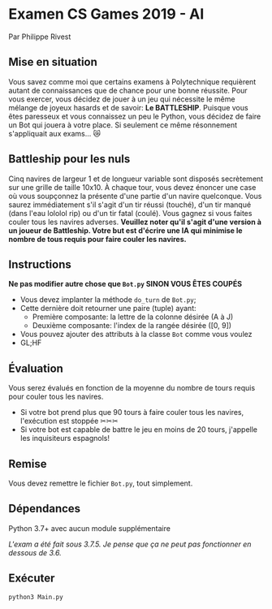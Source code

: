 # Examen CS Games 2019 - AI
Par Philippe Rivest

## Mise en situation

Vous savez comme moi que certains examens à Polytechnique requièrent autant de connaissances que de chance pour une bonne réussite.
Pour vous exercer, vous décidez de jouer à un jeu qui nécessite le même mélange de joyeux hasards et de savoir: **Le BATTLESHIP**.
Puisque vous êtes paresseux et vous connaissez un peu le Python, vous décidez de faire un Bot qui jouera à votre place. Si seulement ce même résonnement s'appliquait aux exams... 😿

## Battleship pour les nuls

Cinq navires de largeur 1 et de longueur variable sont disposés secrètement sur une grille de taille 10x10.
À chaque tour, vous devez énoncer une case où vous soupçonnez la présente d'une partie d'un navire quelconque.
Vous saurez immédiatement s'il s'agit d'un tir réussi (touché), d'un tir manqué (dans l'eau lololol rip) ou d'un tir fatal (coulé).
Vous gagnez si vous faites couler tous les navires adverses. **Veuillez noter qu'il s'agit d'une version à un joueur de Battleship. Votre but est d'écrire une IA qui minimise le nombre de tous requis pour faire couler les navires.**

## Instructions

**Ne pas modifier autre chose que `Bot.py` SINON VOUS ÊTES COUPÉS**

* Vous devez implanter la méthode `do_turn` de `Bot.py`;
* Cette dernière doit retourner une paire (tuple) ayant:
    * Première composante: la lettre de la colonne désirée (A à J)
    * Deuxième composante: l'index de la rangée désirée (\[0, 9\])
* Vous pouvez ajouter des attributs à la classe `Bot` comme vous voulez
* GL;HF

## Évaluation

Vous serez évalués en fonction de la moyenne du nombre de tours requis pour couler tous les navires.

* Si votre bot prend plus que 90 tours à faire couler tous les navires, l'exécution est stoppée ✂✂✂
* Si votre bot est capable de battre le jeu en moins de 20 tours, j'appelle les inquisiteurs espagnols!

## Remise

Vous devez remettre le fichier `Bot.py`, tout simplement.

## Dépendances

Python 3.7+ avec aucun module supplémentaire

*L'exam a été fait sous 3.7.5. Je pense que ça ne peut pas fonctionner en dessous de 3.6.*

## Exécuter
```shell script
python3 Main.py
```